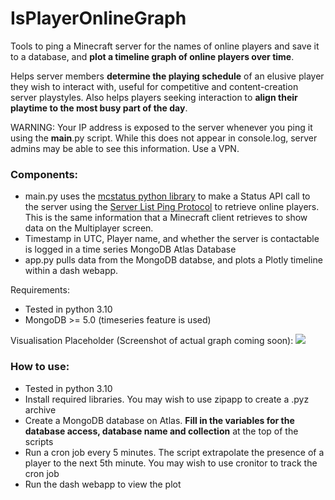 # IsPlayerOnlineGraph
Tools to ping a Minecraft server for the names of online players and save it to a database, and **plot a timeline graph of online players over time**.

Helps server members **determine the playing schedule** of an elusive player they wish to interact with, useful for competitive and content-creation server playstyles. Also helps players seeking interaction to **align their playtime to the most busy part of the day**.

WARNING: Your IP address is exposed to the server whenever you ping it using the __main__.py script. While this does not appear in console.log, server admins may be able to see this information. Use a VPN.

### Components:
- main.py uses the [mcstatus python library](https://github.com/py-mine/mcstatus) to make a Status API call to the server using the [Server List Ping Protocol](https://wiki.vg/Server_List_Ping) to retrieve online players. This is the same information that a Minecraft client retrieves to show data on the Multiplayer screen.
- Timestamp in UTC, Player name, and whether the server is contactable is logged in a time series MongoDB Atlas Database
- app.py pulls data from the MongoDB databse, and plots a Plotly timeline within a dash webapp. 

Requirements:
- Tested in python 3.10
- MongoDB >= 5.0 (timeseries feature is used)

Visualisation Placeholder (Screenshot of actual graph coming soon):
![](https://linuxhint.com/wp-content/uploads/2022/08/Plotly.Express.Timeline-4.png)

### How to use:
- Tested in python 3.10
- Install required libraries. You may wish to use zipapp to create a .pyz archive
- Create a MongoDB database on Atlas. **Fill in the variables for the database access, database name and collection** at the top of the scripts
- Run a cron job every 5 minutes. The script extrapolate the presence of a player to the next 5th minute. You may wish to use cronitor to track the cron job
- Run the dash webapp to view the plot

